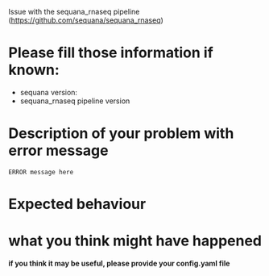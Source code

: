 Issue with the sequana_rnaseq pipeline (https://github.com/sequana/sequana_rnaseq)

# Please fill those information if known:

- sequana version: 
- sequana_rnaseq pipeline version

# Description of your problem with error message 

```
ERROR message here
```

# Expected behaviour

# what you think might have happened

**if you think it may be useful, please provide your config.yaml file**
